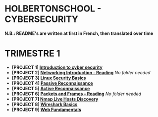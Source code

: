 # HOLBERTONSCHOOL - CYBERSECURITY
#### N.B.: README's are written at first in French, then translated over time


# TRIMESTRE 1
- **[PROJECT 1] [Introduction to cyber security](https://github.com/KillianBHV/holbertonschool-cyber_security/tree/main/cybersecurity_basics/0x00_introduction_cybersecurity)**
- **[PROJECT 2] [Networking Introduction - Reading](https://github.com/KillianBHV/holbertonschool-cyber_security)** *No folder needed*
- **[PROJECT 3] [Linux Security Basics](https://github.com/KillianBHV/holbertonschool-cyber_security/tree/main/linux_security/0x00_linux_security_basics)**
- **[PROJECT 4] [Passive Reconnaissance](https://github.com/KillianBHV/tree/main/network_security/0x01_passive_reconnaissance)**
- **[PROJECT 5] [Active Reconnaissance](https://github.com/KillianBHV/tree/main/network_security/0x02_active_reconnaissance)**
- **[PROJECT 6] [Packets and Frames - Reading](https://github.com/KillianBHV/holbertonschool-cyber_security)** *No folder needed*
- **[PROJECT 7] [Nmap Live Hosts Discovery](https://github.com/KillianBHV/holbertonschool-cyber_security/tree/main/network_security/0x04_nmap_live_hosts_discovery)**
- **[PROJECT 8] [Wireshark Basics](https://github.com/KillianBHV/holbertonschool-cyber_security/tree/main/network_security/0x05_wireshark_basics)**
- **[PROJECT 9] [Web Fundamentals](https://github.com/KillianBHV/holbertonschool-cyber_security/tree/main/web_application_security/0x00_web_fundamentals)**
